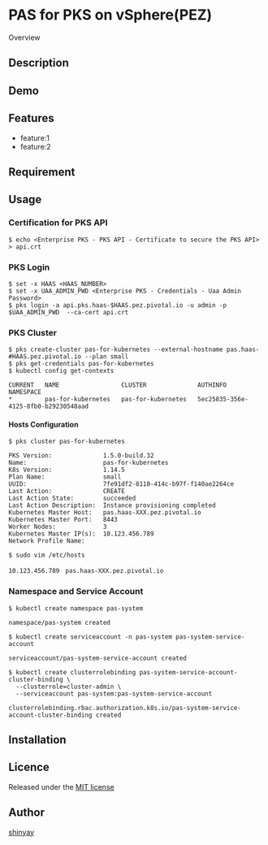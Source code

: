 # PAS for PKS on vSphere(PEZ)

Overview

## Description

## Demo

## Features

- feature:1
- feature:2

## Requirement

## Usage
### Certification for PKS API
```
$ echo <Enterprise PKS - PKS API - Certificate to secure the PKS API> > api.crt
```
### PKS Login
```
$ set -x HAAS <HAAS_NUMBER>
$ set -x UAA_ADMIN_PWD <Enterprise PKS - Credentials - Uaa Admin Password>
$ pks login -a api.pks.haas-$HAAS.pez.pivotal.io -u admin -p $UAA_ADMIN_PWD  --ca-cert api.crt
```

### PKS Cluster
```
$ pks create-cluster pas-for-kubernetes --external-hostname pas.haas-#HAAS.pez.pivotal.io --plan small
$ pks get-credentials pas-for-kubernetes
$ kubectl config get-contexts

CURRENT   NAME                 CLUSTER              AUTHINFO                               NAMESPACE
*         pas-for-kubernetes   pas-for-kubernetes   5ec25835-356e-4125-8fb0-b29230548aad
```

#### Hosts Configuration
```
$ pks cluster pas-for-kubernetes

PKS Version:              1.5.0-build.32
Name:                     pas-for-kubernetes
K8s Version:              1.14.5
Plan Name:                small
UUID:                     7fe91df2-8110-414c-b97f-f140ae2264ce
Last Action:              CREATE
Last Action State:        succeeded
Last Action Description:  Instance provisioning completed
Kubernetes Master Host:   pas.haas-XXX.pez.pivotal.io
Kubernetes Master Port:   8443
Worker Nodes:             3
Kubernetes Master IP(s):  10.123.456.789
Network Profile Name:
```

```
$ sudo vim /etc/hosts

10.123.456.789　pas.haas-XXX.pez.pivotal.io
```

### Namespace and Service Account
```
$ kubectl create namespace pas-system

namespace/pas-system created
```

```
$ kubectl create serviceaccount -n pas-system pas-system-service-account

serviceaccount/pas-system-service-account created
```

```
$ kubectl create clusterrolebinding pas-system-service-account-cluster-binding \
  --clusterrole=cluster-admin \
  --serviceaccount pas-system:pas-system-service-account

clusterrolebinding.rbac.authorization.k8s.io/pas-system-service-account-cluster-binding created
```

## Installation

## Licence

Released under the [MIT license](https://gist.githubusercontent.com/shinyay/56e54ee4c0e22db8211e05e70a63247e/raw/34c6fdd50d54aa8e23560c296424aeb61599aa71/LICENSE)

## Author

[shinyay](https://github.com/shinyay)
